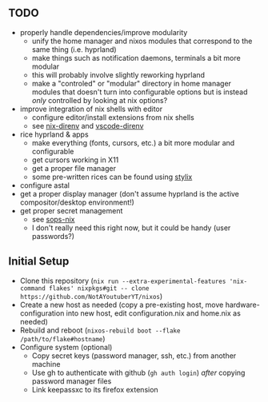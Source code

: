 ## TODO

- properly handle dependencies/improve modularity
    - unify the home manager and nixos modules that correspond to the same thing (i.e. hyprland)
    - make things such as notification daemons, terminals a bit more modular
    - this will probably involve slightly reworking hyprland
    - make a "controled" or "modular" directory in home manager modules that doesn't turn into configurable options but is instead *only* controlled by looking at nix options?
- improve integration of nix shells with editor
    - configure editor/install extensions from nix shells
    - see [nix-direnv](https://github.com/nix-community/nix-direnv) and [vscode-direnv](https://marketplace.visualstudio.com/items?itemName=mkhl.direnv)
- rice hyprland & apps
    - make everything (fonts, cursors, etc.) a bit more modular and configurable
    - get cursors working in X11
    - get a proper file manager
    - some pre-written rices can be found using [stylix](https://github.com/danth/stylix/tree/master/modules)
- configure astal
- get a proper display manager (don't assume hyprland is the active compositor/desktop environment!)
- get proper secret management
    - see [sops-nix](https://github.com/Mic92/sops-nix)
    - I don't really need this right now, but it could be handy (user passwords?)

## Initial Setup

- Clone this repository (`nix run --extra-experimental-features 'nix-command flakes' nixpkgs#git -- clone https://github.com/NotAYoutuberYT/nixos`)
- Create a new host as needed (copy a pre-existing host, move hardware-configuration into new host, edit configuration.nix and home.nix as needed)
- Rebuild and reboot (`nixos-rebuild boot --flake /path/to/flake#hostname`)
- Configure system (optional)
    - Copy secret keys (password manager, ssh, etc.) from another machine
    - Use gh to authenticate with github (`gh auth login`) *after* copying password manager files
    - Link keepassxc to its firefox extension
